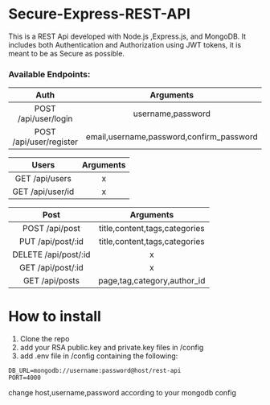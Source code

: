 # Secure-Express-REST-API

This is a REST Api developed with Node.js ,Express.js, and MongoDB. It includes both Authentication and Authorization
using JWT tokens, it is meant to be as Secure as possible.

### Available Endpoints:

| Auth | Arguments |
|:----:|:-----:|
| POST /api/user/login | username,password |
| POST /api/user/register | email,username,password,confirm_password |


| Users | Arguments |
|:----:|:-----:|
| GET /api/users | x |
| GET /api/user/id | x |


| Post | Arguments |
|:----:|:-----:|
| POST /api/post | title,content,tags,categories |
| PUT /api/post/:id | title,content,tags,categories |
| DELETE /api/post/:id | x |
| GET /api/post/:id | x |
| GET /api/posts | page,tag,category,author_id |


# How to install

1. Clone the repo
2. add your RSA public.key and private.key files in /config
3. add .env file in /config containing the following:
```
DB_URL=mongodb://username:password@host/rest-api
PORT=4000
```
change host,username,password according to your mongodb config
